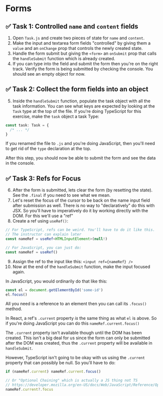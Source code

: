 # Forms

## ✅ Task 1: Controlled `name` and `content` fields

1. Open `Task.js` and create two pieces of state for `name` and `content`.
2. Make the input and textarea form fields "controlled" by giving them a `value` and an `onChange` prop that controls the newly created state.
3. Handle the form submit but giving the `<form>` an `onSubmit` prop that calls the `handleSubmit` function which is already created.
4. If you can type into the field and submit the form then you're on the right track. Verify the form is being submitted by checking the console. You should see an empty object for now.

## ✅ Task 2: Collect the form fields into an object

5. Inside the `handleSubmit` function, populate the task object with all the task information. You can see what keys are expected by looking at the `Task` type at the top of the file. If you're doing TypeScript for this exercise, make the `task` object a task Type:

```ts
const task: Task = {
  /* ... */
}
```

If you renamed the file to `.js` and you're doing JavaScript, then you'll need to get rid of the `type` declaration at the top.

After this step, you should now be able to submit the form and see the data in the console.

## ✅ Task 3: Refs for Focus

6. After the form is submitted, lets clear the form (by resetting the state). See the `.final` if you need to see what we mean.
7. Let's reset the focus of the cursor to be back on the name input field after submission as well. There is no way to "declaratively" do this with JSX. So you'll have to imperatively do it by working directly with the DOM. For this we'll use a "ref"
8. Create a ref using `useRef()`:

```ts
// For TypeScript, refs can be weird. You'll have to do it like this.
// The instructor can explain later
const nameRef = useRef<HTMLInputElement>(null!)

// For JavaScript, you can just do:
const nameRef = useRef()
```

9. Assign the ref to the input like this: `<input ref={nameRef} />`
10. Now at the end of the `handleSubmit` function, make the input focused again.

In JavaScript, you would ordinarily do that like this:

```js
const el = document.getElementById('some-id')
el.focus()
```

All you need is a reference to an element then you can call its `.focus()` method.

In React, a ref's `.current` property _is_ the same thing as what `el` is above. So if you're doing JavaScript you can do this `nameRef.current.focus()`

The `.current` property isn't available though until the DOM has been created. This isn't a big deal for us since the form can only be submitted after the DOM was created, thus the `.current` property will be available in `handleSubmit`.

However, TypeScript isn't going to be okay with us using the `.current` property that can possibly be null. So you'll have to do:

```ts
if (nameRef.current) nameRef.current.focus()

// Or "Optional Chaining" which is actually a JS thing not TS
// https://developer.mozilla.org/en-US/docs/Web/JavaScript/Reference/Operators/Optional_chaining
nameRef.current?.focus
```
